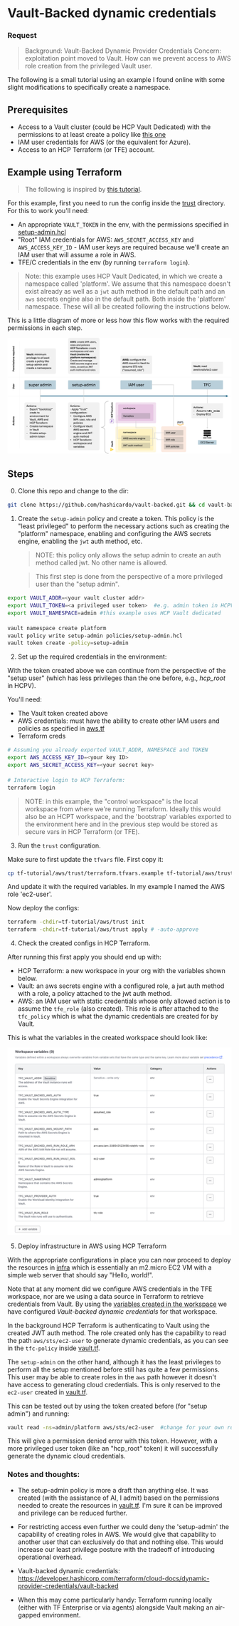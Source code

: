 # Vault-Backed dynamic credentials
### Request
> Background: Vault-Backed Dynamic Provider Credentials
> Concern: exploitation point moved to Vault. How can we prevent access to AWS role creation from the privileged Vault user.

The following is a small tutorial using an example I found online with some slight modifications to specifically create a namespace.

## Prerequisites
- Access to a Vault cluster (could be HCP Vault Dedicated) with the permissions to at least create a policy like [this one](/policies/setup-admin.hcl)
- IAM user credentials for AWS (or the equivalent for Azure).
- Access to an HCP Terraform (or TFE) account.

## Example using Terraform
> The following is inspired by [this tutorial](https://developer.hashicorp.com/terraform/cloud-docs/dynamic-provider-credentials/vault-configuration?product_intent=terraform&utm_source=google&utm_medium=sem&utm_content=hashicorp%20iac-161449286394-689680987579&utm_channel_bucket=paid#dynamic-credentials-with-the-vault-provider).

For this example, first you need to run the config inside the [trust](/tf-tutorial/aws/trust/) directory.
For this to work you'll need:
- An appropriate `VAULT_TOKEN` in the env, with the permissions specified in [setup-admin.hcl](policies/setup-admin.hcl)
- "Root" IAM credentials for AWS: `AWS_SECRET_ACCESS_KEY` and `AWS_ACCESS_KEY_ID` - IAM user keys are required because we'll create an IAM user that will assume a role in AWS.
- TFE/C credentials in the env (by running `terraform login`). 

> Note: this example uses HCP Vault Dedicated, in which we create a namespace called 'platform'. We assume that this namespace doesn't exist already as well as a `jwt` auth method in the default path and an `aws` secrets engine also in the default path. Both inside the 'platform' namespace. These will all be created following the instructions below.

This is a little diagram of more or less how this flow works with the required permissions in each step.

![Diagram of the flow](./assets/diagram.jpg)


## Steps
0. Clone this repo and change to the dir:
```bash
git clone https://github.com/hashicardo/vault-backed.git && cd vault-backed
```

1. Create the `setup-admin` policy and create a token. This policy is the "least privileged" to perform the necessary actions such as creating the "platform" namespace, enabling and configuring the AWS secrets engine, enabling the `jwt` auth method, etc.

    > NOTE: this policy only allows the setup admin to create an auth method called jwt. No other name is allowed.

    > This first step is done from the perspective of a more privileged user than the "setup admin".

```bash
export VAULT_ADDR=<your vault cluster addr>
export VAULT_TOKEN=<a privileged user token>  #e.g. admin token in HCPV
export VAULT_NAMESPACE=admin #this example uses HCP Vault dedicated

vault namespace create platform
vault policy write setup-admin policies/setup-admin.hcl
vault token create -policy=setup-admin
```

2. Set up the required credentials in the environment:

With the token created above we can continue from the perspective of the "setup user" (which has less privileges than the one before, e.g., _hcp_root_ in HCPV).

You'll need:

- The Vault token created above
- AWS credentials: must have the ability to create other IAM users and policies as specified in [aws.tf](/tf-tutorial/aws/trust/aws.tf)
- Terraform creds

```bash
# Assuming you already exported VAULT_ADDR, NAMESPACE and TOKEN
export AWS_ACCESS_KEY_ID=<your key ID>
export AWS_SECRET_ACCESS_KEY=<your secret key>

# Interactive login to HCP Terraform:
terraform login
```

> NOTE: in this example, the "control workspace" is the local workspace from where we're running Terraform. Ideally this would also be an HCPT workspace, and the 'bootstrap' variables exported to the environment here and in the previous step would be stored as secure vars in HCP Terraform (or TFE).

3. Run the `trust` configuration.

Make sure to first update the `tfvars` file. First copy it:
```bash
cp tf-tutorial/aws/trust/terraform.tfvars.example tf-tutorial/aws/trust/terraform.tfvars
```

And update it with the required variables. In my example I named the AWS role 'ec2-user'.

Now deploy the configs:

```bash
terraform -chdir=tf-tutorial/aws/trust init
terraform -chdir=tf-tutorial/aws/trust apply # -auto-approve
```

4. Check the created configs in HCP Terraform.

After running this first apply you should end up with:
- HCP Terraform: a new workspace in your org with the variables shown below.
- Vault: an aws secrets engine with a configured role, a jwt auth method with a role, a policy attached to the jwt auth method.
- AWS: an IAM user with static credentials whose only allowed action is to assume the `tfe_role` (also created). This role is after attached to the `tfc_policy` which is what the dynamic credentials are created for by Vault.

This is what the variables in the created workspace should look like:

![Variables in HCP Terraform](/assets/hcpt_variables.png)

5. Deploy infrastructure in AWS using HCP Terraform

With the appropriate configurations in place you can now proceed to deploy the resources in [infra](/tf-tutorial/aws/infra/) which is essentially an m2.micro EC2 VM with a simple web server that should say "Hello, world!".

Note that at any moment did we configure AWS credentials in the TFE workspace, nor are we using a data source in Terraform to retrieve credentials from Vault. By using the [variables created in the workspace](/tf-tutorial/aws/trust/tfe.tf) we have configured _Vault-backed dynamic credentials_ for that workspace.

In the background HCP Terraform is authenticating to Vault using the created JWT auth method. The role created only has the capability to read the path `aws/sts/ec2-user` to generate dynamic credentials, as you can see in the `tfc-policy` inside [vault.tf](/tf-tutorial/aws/trust/vault.tf).

The `setup-admin` on the other hand, although it has the least privileges to perform all the setup mentioned before still has quite a few permissions. This user may be able to create roles in the `aws` path however it doesn't have access to generating cloud credentials. This is only reserved to the `ec2-user` created in [vault.tf](/tf-tutorial/aws/trust/vault.tf).

This can be tested out by using the token created before (for "setup admin") and running:

```bash
vault read -ns=admin/platform aws/sts/ec2-user  #change for your own role name
```

This will give a permission denied error with this token. However, with a more privileged user token (like an "hcp_root" token) it will successfully generate the dynamic cloud credentials.


### Notes and thoughts:

- The setup-admin policy is more a draft than anything else. It was created (with the assistance of AI, I admit) based on the permissions needed to create the resources in [vault.tf](/tf-tutorial/aws/trust/vault.tf). I'm sure it can be improved and privilege can be reduced further.

- For restricting access even further we could deny the 'setup-admin' the capability of creating roles in AWS. We would give that capability to another user that can exclusively do that and nothing else. This would increase our least privilege posture with the tradeoff of introducing operational overhead.

- Vault-backed dynamic credentials: https://developer.hashicorp.com/terraform/cloud-docs/dynamic-provider-credentials/vault-backed

- When this may come particularly handy: Terraform running locally (either with TF Enterprise or via agents) alongside Vault making an air-gapped environment.